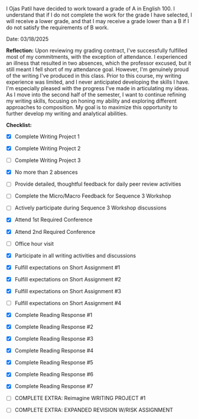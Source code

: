 I Ojas Patil have decided to work toward a grade of A in English 100. I understand that if I do not complete the work for the grade I have selected, I will receive a lower grade, and that I may receive a grade lower than a B if I do not satisfy the requirements of B work.

Date: 03/18/2025

**Reflection:**
Upon reviewing my grading contract, I've successfully fulfilled most of my commitments, with the exception of attendance. I experienced an illness that resulted in two absences, which the professor excused, but it still meant I fell short of my attendance goal. However, I'm genuinely proud of the writing I've produced in this class. Prior to this course, my writing experience was limited, and I never anticipated developing the skills I have. I'm especially pleased with the progress I've made in articulating my ideas. As I move into the second half of the semester, I want to continue refining my writing skills, focusing on honing my ability and exploring different approaches to composition. My goal is to maximize this opportunity to further develop my writing and analytical abilities.

**Checklist:**
- [x] Complete Writing Project 1
- [x] Complete Writing Project 2
- [ ] Complete Writing Project 3 
- [x] No more than 2 absences
- [ ] Provide detailed, thoughtful feedback for daily peer review activities
- [ ] Complete the Micro/Macro Feedback for Sequence 3 Workshop
- [ ] Actively participate during Sequence 3 Workshop discussions
- [x] Attend 1st Required Conference 
- [x] Attend 2nd Required Conference
- [ ] Office hour visit
- [x] Participate in all writing activities and discussions
- [x] Fulfill expectations on Short Assignment #1
- [x] Fulfill expectations on Short Assignment #2
- [x] Fulfill expectations on Short Assignment #3
- [ ] Fulfill expectations on Short Assignment #4
- [x] Complete Reading Response #1
- [x] Complete Reading Response #2
- [x] Complete Reading Response #3 
- [x] Complete Reading Response #4 
- [x] Complete Reading Response #5 
- [x] Complete Reading Response #6 
- [x] Complete Reading Response #7
- [ ] COMPLETE EXTRA: Reimagine WRITING PROJECT #1  
- [ ] COMPLETE EXTRA: EXPANDED REVISION W/RISK ASSIGNMENT

